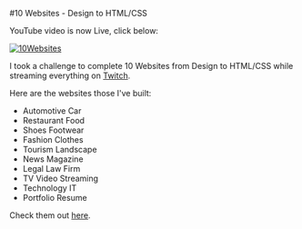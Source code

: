 #10 Websites - Design to HTML/CSS

YouTube video is now Live, click below:

[![10Websites](10websites.png)](https://www.youtube.com/watch?v=Rz-rey4Q1bw)

I took a challenge to complete 10 Websites from Design to HTML/CSS while streaming everything on [Twitch](https://twitch.tv/florinpop17).

Here are the websites those I've built:

-   Automotive Car
-   Restaurant Food
-   Shoes Footwear
-   Fashion Clothes
-   Tourism Landscape
-   News Magazine
-   Legal Law Firm
-   TV Video Streaming
-   Technology IT
-   Portfolio Resume

Check them out [here](https://10websites-design-to-html-css.netlify.app).

